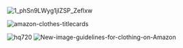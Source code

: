 

![1_phSn9LWyg1jIZSP_Zeflxw](https://github.com/user-attachments/assets/231316e3-ab3b-42f9-899c-0f270a654c03)

![amazon-clothes-titlecards](https://github.com/user-attachments/assets/ac73b307-42a7-4e39-9868-50796d938f4e)


![hq720](https://github.com/user-attachments/assets/5d977dd6-6920-4ac3-8f1b-19a13a71e9b5)
![New-image-guidelines-for-clothing-on-Amazon](https://github.com/user-attachments/assets/ee8e64ea-d626-4bce-b2cc-7e660a5872a8)

